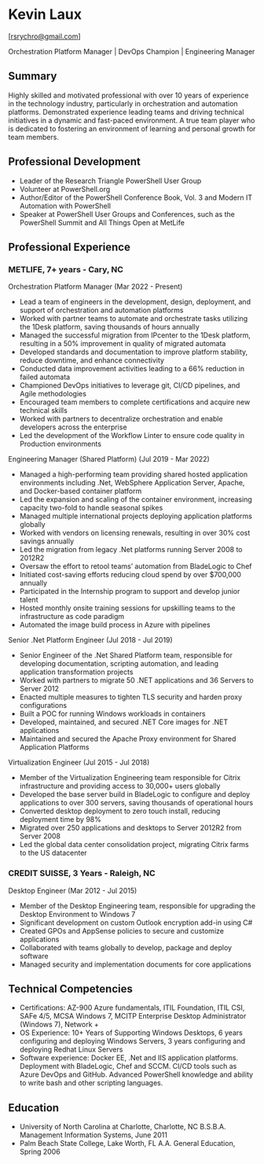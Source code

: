 # Kevin Laux
[rsrychro@gmail.com]

Orchestration Platform Manager | DevOps Champion | Engineering Manager

## Summary
Highly skilled and motivated professional with over 10 years of experience in the technology industry, particularly in orchestration and automation platforms. Demonstrated experience leading teams and driving technical initiatives in a dynamic and fast-paced environment. A true team player who is dedicated to fostering an environment of learning and personal growth for team members. 

## Professional Development
- Leader of the Research Triangle PowerShell User Group
- Volunteer at PowerShell.org
- Author/Editor of the PowerShell Conference Book, Vol. 3 and Modern IT Automation with PowerShell
- Speaker at PowerShell User Groups and Conferences, such as the PowerShell Summit and All Things Open at MetLife

## Professional Experience
### METLIFE, 7+ years - Cary, NC 
Orchestration Platform Manager (Mar 2022 - Present)
- Lead a team of engineers in the development, design, deployment, and support of orchestration and automation platforms
- Worked with partner teams to automate and orchestrate tasks utilizing the 1Desk platform, saving thousands of hours annually
- Managed the successful migration from IPcenter to the 1Desk platform, resulting in a 50% improvement in quality of migrated automata
- Developed standards and documentation to improve platform stability, reduce downtime, and enhance connectivity
- Conducted data improvement activities leading to a 66% reduction in failed automata
- Championed DevOps initiatives to leverage git, CI/CD pipelines, and Agile methodologies
- Encouraged team members to complete certifications and acquire new technical skills
- Worked with partners to decentralize orchestration and enable developers across the enterprise
- Led the development of the Workflow Linter to ensure code quality in Production environments

Engineering Manager (Shared Platform) (Jul 2019 - Mar 2022)
- Managed a high-performing team providing shared hosted application environments including .Net, WebSphere Application Server, Apache, and Docker-based container platform
- Led the expansion and scaling of the container environment, increasing capacity two-fold to handle seasonal spikes
- Managed multiple international projects deploying application platforms globally
- Worked with vendors on licensing renewals, resulting in over 30% cost savings annually
- Led the migration from legacy .Net platforms running Server 2008 to 2012R2
- Oversaw the effort to retool teams’ automation from BladeLogic to Chef
- Initiated cost-saving efforts reducing cloud spend by over $700,000 annually
- Participated in the Internship program to support and develop junior talent
- Hosted monthly onsite training sessions for upskilling teams to the infrastructure as code paradigm
- Automated the image build process in Azure with pipelines

Senior .Net Platform Engineer (Jul 2018 - Jul 2019)
- Senior Engineer of the .Net Shared Platform team, responsible for developing documentation, scripting automation, and leading application transformation projects
- Worked with partners to migrate 50 .NET applications and 36 Servers to Server 2012
- Enacted multiple measures to tighten TLS security and harden proxy configurations
- Built a POC for running Windows workloads in containers
- Developed, maintained, and secured .NET Core images for .NET applications
- Maintained and secured the Apache Proxy environment for Shared Application Platforms

Virtualization Engineer (Jul 2015 - Jul 2018)
- Member of the Virtualization Engineering team responsible for Citrix infrastructure and providing access to 30,000+ users globally
- Developed the base server build in BladeLogic to configure and deploy applications to over 300 servers, saving thousands of operational hours
- Converted desktop deployment to zero touch install, reducing deployment time by 98%
- Migrated over 250 applications and desktops to Server 2012R2 from Server 2008
- Led the global data center consolidation project, migrating Citrix farms to the US datacenter

### CREDIT SUISSE, 3 Years - Raleigh, NC
Desktop Engineer (Mar 2012 - Jul 2015)
- Member of the Desktop Engineering team, responsible for upgrading the Desktop Environment to Windows 7
- Significant development on custom Outlook encryption add-in using C#
- Created GPOs and AppSense policies to secure and customize applications
- Collaborated with teams globally to develop, package and deploy software
- Managed security and implementation documents for core applications


## Technical Competencies
- Certifications: AZ-900 Azure fundamentals, ITIL Foundation, ITIL CSI, SAFe 4/5, MCSA Windows 7, MCITP Enterprise Desktop Administrator (Windows 7), Network +
- OS Experience: 10+ Years of Supporting Windows Desktops, 6 years configuring and deploying Windows Servers, 3 years configuring and deploying Redhat Linux Servers
- Software experience: Docker EE, .Net and IIS application platforms. Deployment with BladeLogic, Chef and SCCM. CI/CD tools such as Azure DevOps and GitHub. Advanced PowerShell knowledge and ability to write bash and other scripting languages.

## Education
- University of North Carolina at Charlotte, Charlotte, NC
  B.S.B.A. Management Information Systems, June 2011
- Palm Beach State College, Lake Worth, FL
  A.A. General Education, Spring 2006
